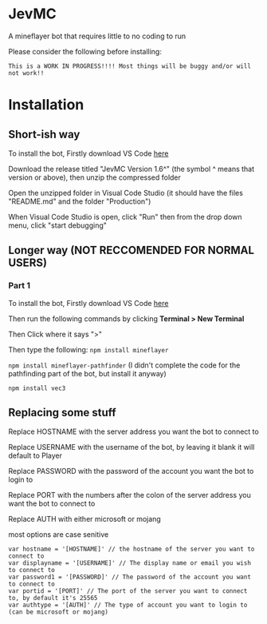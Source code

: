 # JevMC
A mineflayer bot that requires little to no coding to run

Please consider the following before installing:

```This is a WORK IN PROGRESS!!!! Most things will be buggy and/or will not work!!```

# Installation
## Short-ish way
To install the bot, Firstly download VS Code [here](https://code.visualstudio.com)

Download the release titled "JevMC Version 1.6^" (the symbol ^ means that version or above), then unzip the compressed folder

Open the unzipped folder in Visual Code Studio (it should have the files "README.md" and the folder "Production")

When Visual Code Studio is open, click "Run" then from the drop down menu, click "start debugging"

## Longer way (NOT RECCOMENDED FOR NORMAL USERS)

### Part 1
To install the bot, Firstly download VS Code [here](https://code.visualstudio.com)

Then run the following commands by clicking **Terminal > New Terminal**

Then Click where it says ">"

Then type the following:
```npm install mineflayer```

```npm install mineflayer-pathfinder``` (I didn't complete the code for the pathfinding part of the bot, but install it anyway)

```npm install vec3```

## Replacing some stuff
Replace HOSTNAME with the server address you want the bot to connect to


Replace USERNAME with the username of the bot, by leaving it blank it will default to Player


Replace PASSWORD with the password of the account you want the bot to login to


Replace PORT with the numbers after the colon of the server address you want the bot to connect to


Replace AUTH with either microsoft or mojang


most options are case senitive

```
var hostname = '[HOSTNAME]' // the hostname of the server you want to connect to
var displayname = '[USERNAME]' // The display name or email you wish to connect to
var password1 = '[PASSWORD]' // The password of the account you want to connect to
var portid = '[PORT]' // The port of the server you want to connect to, by default it's 25565
var authtype = '[AUTH]' // The type of account you want to login to (can be microsoft or mojang)
```
